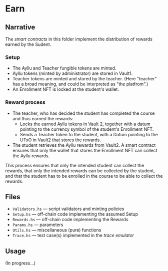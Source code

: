 # Earn


## Narrative

The *smart contracts* in this folder implement the distribution of rewards earned by the Sudent.


### Setup

-   The Ayllu and Teacher fungible tokens are minted.
-   Ayllu tokens (minted by administrator) are stored in Vault1.
-   Teacher tokens are minted and stored by the teacher.  (Here "teacher" has a broad meaning, and could be interpreted as "the platfrom".)
-   An Enrollment NFT is locked at the student's wallet.


### Reward process

-   The teacher, who has decided the student has completed the course and thus earned the rewards:
    -   Locks the earned Ayllu tokens in Vault 2, together with a datum pointing to the currency symbol of the student's Enrollment NFT.
    -   Sends a Teacher token to the student, with a Datum pointing to the UTxO in Vault2 that stores the rewards.
-   The student retrieves the Ayllu rewards from Vault2.  A smart contract ensures that only the wallet that stores the Enrollment NFT can collect the Ayllu rewards.

This process ensures that only the intended student can collect the rewards, that only the intended rewards can be collected by the student, and that the student has to be enrolled in the course to be able to collect the rewards.


## Files

-   `Validators.hs`  —  script validators and minting policies
-   `Setup.hs`  —  off-chain code implementing the assumed Setup
-   `Rewards.hs`  —  off-chain code implementing the Rewards
-   `Params.hs`  —  parameters
-   `Utils.hs`  —  miscellaneous (pure) functions
-   `Trace.hs`  —  test case(s) implemented in the *trace emulator*


## Usage

(In progress&#x2026;)

